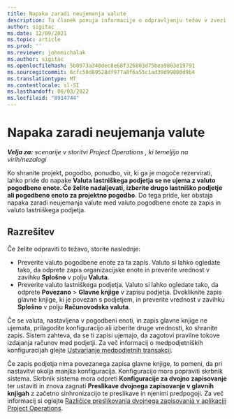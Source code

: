 ```yaml
---
title: Napaka zaradi neujemanja valute
description: Ta članek ponuja informacije o odpravljanju težav v zvezi z napako zaradi neujemanja valute, ki se pojavi, ko shranite določene vrste zapisov.
author: sigitac
ms.date: 12/09/2021
ms.topic: article
ms.prod: ''
ms.reviewer: johnmichalak
ms.author: sigitac
ms.openlocfilehash: 5b0973a340dec8e68f326803d75bea9803e19791
ms.sourcegitcommit: 6cfc50d89528df977a8f6a55c1ad39d99800d9b4
ms.translationtype: MT
ms.contentlocale: sl-SI
ms.lasthandoff: 06/03/2022
ms.locfileid: "8914744"
---
```

# <a name="currency-mismatch-error"></a>Napaka zaradi neujemanja valute 

_**Velja za:** scenarije v storitvi Project Operations , ki temeljijo na virih/nezalogi_

Ko shranite projekt, pogodbo, ponudbo, vir, ki ga je mogoče rezervirati, lahko pride do napake **Valuta lastniškega podjetja se ne ujema z valuto pogodbene enote. Če želite nadaljevati, izberite drugo lastniško podjetje ali pogodbeno enoto za projektno pogodbo**. Do tega pride, ker obstaja napaka zaradi neujemanja valute med valuto pogodbene enote za zapis in valuto lastniškega podjetja.


## <a name="resolution"></a>Razrešitev

Če želite odpraviti to težavo, storite naslednje:
- Preverite valuto pogodbene enote za ta zapis. Valuto si lahko ogledate tako, da odprete zapis organizacijske enote in preverite vrednost v zavihku **Splošno** v polju **Valuta**.
- Preverite valuto lastniškega podjetja. Valuto si lahko ogledate tako, da odprete **Povezano** > **Glavne knjige** v zapisu podjetja. Dvokliknite zapis glavne knjige, ki je povezan s podjetjem, in preverite vrednost v zavihku **Splošno** v polju **Računovodska valuta**.

Če se valuta, nastavljena v pogodbeni enoti, in zapis glavne knjige ne ujemata, prilagodite konfiguracijo ali izberite druge vrednosti, ko shranite zapis. Sistem zahteva, da se ti zapisi ujemajo, da zagotovi pravilne tokove izdajanja računov med podjetji. Za več informacij o medpodjetniških konfiguracijah glejte [Ustvarjanje medpodjetnih transakcij](../../project-accounting/create-intercompany-transactions.md).

Če zapis podjetja nima povezanega zapisa glavne knjige, to pomeni, da pri nastavitvi okolja manjka konfiguracija. Konfiguracijo mora popraviti skrbnik sistema. Skrbnik sistema mora odpreti **Konfiguracije za dvojno zapisovanje** ter ustaviti in znova zagnati **Preslikave dvojnega zapisovanje v glavnih knjigah** z začetno sinhronizacijo te preslikave in njenimi predpogoji. Za več informacij si oglejte [Različice preslikovanja dvojnega zapisovanja v aplikaciji Project Operations](../../environment/resource-dual-write-maps.md).
